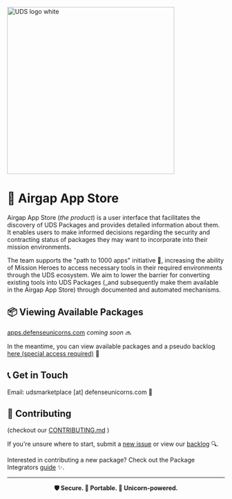 <img width="387" alt="UDS logo white" src="https://github.com/defenseunicorns/uds-appstore/assets/92826525/6a3fe1a6-0eb5-4269-84c3-7c02750fe549"><p>

# 🦄 Airgap App Store

Airgap App Store (_the product_) is a user interface that facilitates the discovery of UDS Packages and provides detailed information about them. It enables users to make informed decisions regarding the security and contracting status of packages they may want to incorporate into their mission environments.

The team supports the "path to 1000 apps" initiative 🚀, increasing the ability of Mission Heroes to access necessary tools in their required environments through the UDS ecosystem. We aim to lower the barrier for converting existing tools into UDS Packages (_and subsequently make them available in the Airgap App Store) through documented and automated mechanisms.

## 📦 Viewing Available Packages

[apps.defenseunicorns.com](https://apps.defenseunicorns.com) _coming soon_ 🔜

In the meantime, you can view available packages and a pseudo backlog [here (special access required)](https://coda.io/d/Product_dGmk3eNjmm8/Applications_sux6H#_luFRc) 🔐

## 📞 Get in Touch

<!-- TODO: update email alias -->
Email: udsmarketplace [at] defenseunicorns.com 📧

## 🤝 Contributing

(checkout our [CONTRIBUTING.md](./CONTRIBUTING.md) )

If you're unsure where to start, submit a [new issue](https://github.com/defenseunicorns/uds-appstore/issues/new/choose) or view our [backlog](https://github.com/defenseunicorns/uds-appstore/issues) 🔍.

Interested in contributing a new package? Check out the Package Integrators [guide](https://github.com/defenseunicorns/uds-common/blob/main/docs/package_integration/guide.md) ✨.

---

<p align="center">
  <strong>🛡️ Secure. 🚀 Portable. 🦄 Unicorn-powered.</strong>
</p>
